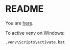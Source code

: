 # README

You are [here](https://www.obeythetestinggoat.com/book/chapter_06_explicit_waits_1.html).


To active venv on Windows:

<code>.venv\Scripts\activate.bat</code>